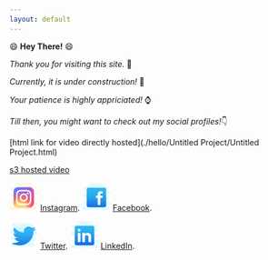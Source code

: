 ```yaml
---
layout: default
---
```



😄 **Hey There!** 😄


_Thank you for visiting this site._ 👏

_Currently, it is under construction!_ 🚧

_Your patience is highly appriciated!_ ⌚

_Till then, you might want to check out my social profiles!_👇

[html link for video directly hosted](./hello/Untitled Project/Untitled Project.html)

[s3 hosted video](https://s3.amazonaws.com/com.example.recursiveroot/Untitled+Project.mp4)

![Instagram](./icons/icons8-instagram-50.png)
[Instagram](https://instagram.com/teekamsuthar).
![Facebook](./icons/icons8-facebook-old-50.png)
[Facebook](https://www.facebook.com/teekam.suthar.79).


![Twitter](./icons/icons8-twitter-50.png)
[Twitter](https://twitter.com/Teekam_Suthar).
![LinkedIn](./icons/icons8-linkedin-50.png)
[LinkedIn](https://www.linkedin.com/in/teekam-suthar-59730b171/).
